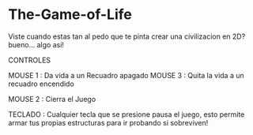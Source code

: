 # The-Game-of-Life
 Viste cuando estas tan al pedo que te pinta crear una civilizacion en 2D? bueno... algo asi!

CONTROLES

MOUSE 1 : Da vida a un Recuadro apagado
MOUSE 3 : Quita la vida a un recuadro encendido

MOUSE 2 : Cierra el Juego

TECLADO : Cualquier tecla que se presione pausa el juego, 
          esto permite armar tus propias estructuras para ir probando si sobreviven!